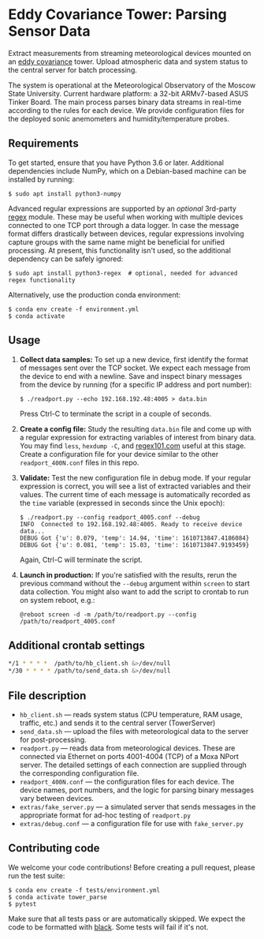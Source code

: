 # Eddy Covariance Tower: Parsing Sensor Data

Extract measurements from streaming meteorological devices mounted on an [eddy covariance](https://en.wikipedia.org/wiki/Eddy_covariance) tower. Upload atmospheric data and system status to the central server for batch processing.

The system is operational at the Meteorological Observatory of the Moscow State University. Current hardware platform: a 32-bit ARMv7-based ASUS Tinker Board. The main process parses binary data streams in real-time according to the rules for each device. We provide configuration files for the deployed sonic anemometers and humidity/temperature probes.

## Requirements

To get started, ensure that you have Python 3.6 or later. Additional dependencies include NumPy, which on a Debian-based machine can be installed by running:

```shell
$ sudo apt install python3-numpy
```

Advanced regular expressions are supported by an *optional* 3rd-party [regex](https://pypi.org/project/regex/) module. These may be useful when working with multiple devices connected to one TCP port through a data logger. In case the message format differs drastically between devices, regular expressions involving capture groups with the same name might be beneficial for unified processing. At present, this functionality isn't used, so the additional dependency can be safely ignored:

```shell
$ sudo apt install python3-regex  # optional, needed for advanced regex functionality
```

Alternatively, use the production conda environment:

```shell
$ conda env create -f environment.yml
$ conda activate
```

## Usage

1. **Collect data samples:** To set up a new device, first identify the format of messages sent over the TCP socket. We expect each message from the device to end with a newline. Save and inspect binary messages from the device by running (for a specific IP address and port number):

   ```shell
   $ ./readport.py --echo 192.168.192.48:4005 > data.bin
   ```

   Press Ctrl-C to terminate the script in a couple of seconds.

2. **Create a config file:** Study the resulting `data.bin` file and come up with a regular expression for extracting variables of interest from binary data. You may find `less`,  `hexdump -C`, and [regex101.com](https://regex101.com/) useful at this stage. Create a configuration file for your device similar to the other `readport_400N.conf` files in this repo.

3. **Validate:** Test the new configuration file in debug mode. If your regular expression is correct, you will see a list of extracted variables and their values. The current time of each message is automatically recorded as the `time` variable (expressed in seconds since the Unix epoch):

   ```shell
   $ ./readport.py --config readport_4005.conf --debug
   INFO  Connected to 192.168.192.48:4005. Ready to receive device data...
   DEBUG Got {'u': 0.079, 'temp': 14.94, 'time': 1610713847.4186084}
   DEBUG Got {'u': 0.081, 'temp': 15.03, 'time': 1610713847.9193459}
   ```

   Again, Ctrl-C will terminate the script.

4. **Launch in production:** If you're satisfied with the results, rerun the previous command without the `--debug` argument within `screen` to start data collection. You might also want to add the script to crontab to run on system reboot, e.g.:

   ```shell
   @reboot screen -d -m /path/to/readport.py --config /path/to/readport_4005.conf
   ```

## Additional crontab settings

```bash
*/1 * * * *  /path/to/hb_client.sh &>/dev/null
*/30 * * * * /path/to/send_data.sh &>/dev/null
```

## File description

* `hb_client.sh` — reads system status (CPU temperature, RAM usage, traffic, etc.) and sends it to the central server (TowerServer)
* `send_data.sh` — upload the files with meteorological data to the server for post-processing.
* `readport.py` — reads data from meteorological devices. These are connected via Ethernet on ports 4001-4004 (TCP) of a Moxa NPort server. The detailed settings of each connection are supplied through the corresponding configuration file.
* `readport_400N.conf` — the configuration files for each device. The device names, port numbers, and the logic for parsing binary messages vary between devices.
* `extras/fake_server.py` — a simulated server that sends messages in the appropriate format for ad-hoc testing of `readport.py`
* `extras/debug.conf` — a configuration file for use with `fake_server.py`

## Contributing code

We welcome your code contributions! Before creating a pull request, please run the test suite:

```shell
$ conda env create -f tests/environment.yml
$ conda activate tower_parse
$ pytest
```

Make sure that all tests pass or are automatically skipped. We expect the code to be formatted with [black](https://github.com/psf/black). Some tests will fail if it's not.
